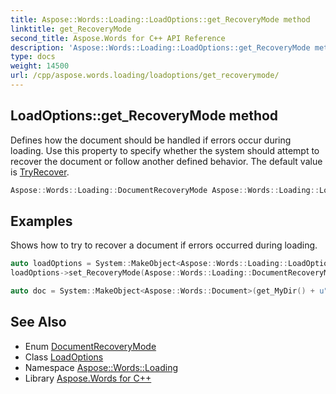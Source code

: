 ```yaml
---
title: Aspose::Words::Loading::LoadOptions::get_RecoveryMode method
linktitle: get_RecoveryMode
second_title: Aspose.Words for C++ API Reference
description: 'Aspose::Words::Loading::LoadOptions::get_RecoveryMode method. Defines how the document should be handled if errors occur during loading. Use this property to specify whether the system should attempt to recover the document or follow another defined behavior. The default value is TryRecover in C++.'
type: docs
weight: 14500
url: /cpp/aspose.words.loading/loadoptions/get_recoverymode/
---
```

## LoadOptions::get_RecoveryMode method


Defines how the document should be handled if errors occur during loading. Use this property to specify whether the system should attempt to recover the document or follow another defined behavior. The default value is [TryRecover](../../documentrecoverymode/).

```cpp
Aspose::Words::Loading::DocumentRecoveryMode Aspose::Words::Loading::LoadOptions::get_RecoveryMode() const
```


## Examples



Shows how to try to recover a document if errors occurred during loading. 
```cpp
auto loadOptions = System::MakeObject<Aspose::Words::Loading::LoadOptions>();
loadOptions->set_RecoveryMode(Aspose::Words::Loading::DocumentRecoveryMode::TryRecover);

auto doc = System::MakeObject<Aspose::Words::Document>(get_MyDir() + u"Corrupted footnotes.docx", loadOptions);
```

## See Also

* Enum [DocumentRecoveryMode](../../documentrecoverymode/)
* Class [LoadOptions](../)
* Namespace [Aspose::Words::Loading](../../)
* Library [Aspose.Words for C++](../../../)
